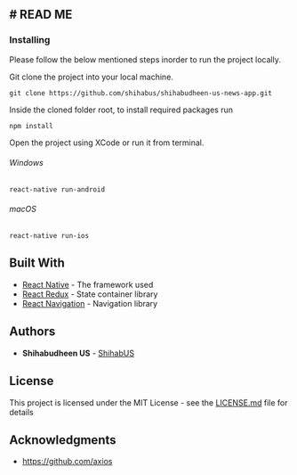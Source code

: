 ## # **READ ME**

### Installing

Please follow the below mentioned steps inorder to run the project locally.

Git clone the project into your local machine.

```
git clone https://github.com/shihabus/shihabudheen-us-news-app.git
```

Inside the cloned folder root, to install required packages run 

```
npm install
```

Open the project using XCode or run it from terminal.

###### Windows

```
react-native run-android
```

###### macOS

```
react-native run-ios
```


## Built With

* [React Native](https://facebook.github.io/react-native/docs/getting-started) - The framework used
* [React Redux](https://react-redux.js.org/introduction/quick-start) - State container library
* [React Navigation](https://reactnavigation.org/docs/en/getting-started.html) - Navigation library

## Authors

* **Shihabudheen US** - [ShihabUS](https://github.com/shihabus)

## License

This project is licensed under the MIT License - see the [LICENSE.md](LICENSE.md) file for details

## Acknowledgments

* https://github.com/axios


